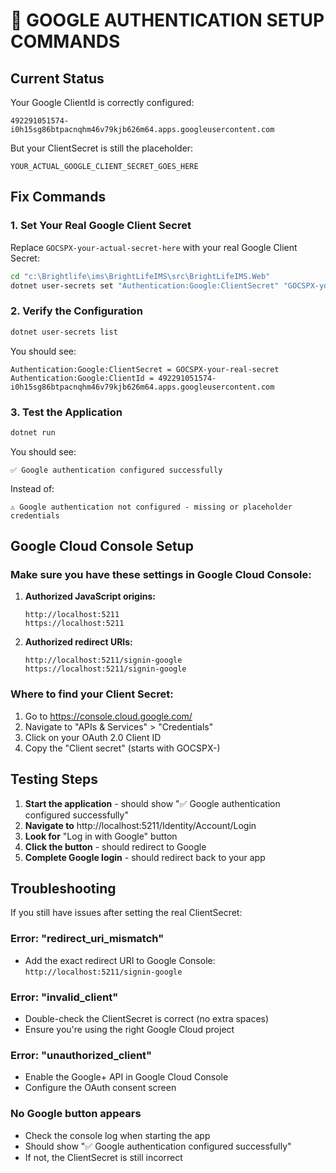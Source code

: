 # 🔑 GOOGLE AUTHENTICATION SETUP COMMANDS

## Current Status
Your Google ClientId is correctly configured:
```
492291051574-i0h15sg86btpacnqhm46v79kjb626m64.apps.googleusercontent.com
```

But your ClientSecret is still the placeholder:
```
YOUR_ACTUAL_GOOGLE_CLIENT_SECRET_GOES_HERE
```

## Fix Commands

### 1. Set Your Real Google Client Secret
Replace `GOCSPX-your-actual-secret-here` with your real Google Client Secret:

```bash
cd "c:\Brightlife\ims\BrightLifeIMS\src\BrightLifeIMS.Web"
dotnet user-secrets set "Authentication:Google:ClientSecret" "GOCSPX-your-actual-secret-here"
```

### 2. Verify the Configuration
```bash
dotnet user-secrets list
```

You should see:
```
Authentication:Google:ClientSecret = GOCSPX-your-real-secret
Authentication:Google:ClientId = 492291051574-i0h15sg86btpacnqhm46v79kjb626m64.apps.googleusercontent.com
```

### 3. Test the Application
```bash
dotnet run
```

You should see:
```
✅ Google authentication configured successfully
```

Instead of:
```
⚠️ Google authentication not configured - missing or placeholder credentials
```

## Google Cloud Console Setup

### Make sure you have these settings in Google Cloud Console:

1. **Authorized JavaScript origins:**
   ```
   http://localhost:5211
   https://localhost:5211
   ```

2. **Authorized redirect URIs:**
   ```
   http://localhost:5211/signin-google
   https://localhost:5211/signin-google
   ```

### Where to find your Client Secret:
1. Go to https://console.cloud.google.com/
2. Navigate to "APIs & Services" > "Credentials"
3. Click on your OAuth 2.0 Client ID
4. Copy the "Client secret" (starts with GOCSPX-)

## Testing Steps

1. **Start the application** - should show "✅ Google authentication configured successfully"
2. **Navigate to** http://localhost:5211/Identity/Account/Login
3. **Look for** "Log in with Google" button
4. **Click the button** - should redirect to Google
5. **Complete Google login** - should redirect back to your app

## Troubleshooting

If you still have issues after setting the real ClientSecret:

### Error: "redirect_uri_mismatch"
- Add the exact redirect URI to Google Console: `http://localhost:5211/signin-google`

### Error: "invalid_client"
- Double-check the ClientSecret is correct (no extra spaces)
- Ensure you're using the right Google Cloud project

### Error: "unauthorized_client"
- Enable the Google+ API in Google Cloud Console
- Configure the OAuth consent screen

### No Google button appears
- Check the console log when starting the app
- Should show "✅ Google authentication configured successfully"
- If not, the ClientSecret is still incorrect
